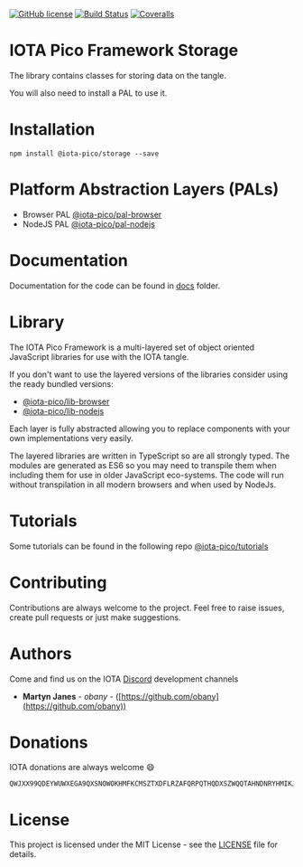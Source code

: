 [![GitHub license](https://img.shields.io/badge/license-MIT-blue.svg)](https://raw.githubusercontent.com/iota-pico/storage/master/LICENSE) [![Build Status](https://travis-ci.org/iota-pico/storage.svg?branch=master)](https://travis-ci.org/iota-pico/storage) 
[![Coveralls](https://img.shields.io/coveralls/iota-pico/storage.svg)](https://coveralls.io/github/iota-pico/storage)

# IOTA Pico Framework Storage

The library contains classes for storing data on the tangle.

You will also need to install a PAL to use it.

# Installation

```shell
npm install @iota-pico/storage --save
```

# Platform Abstraction Layers (PALs)

* Browser PAL [@iota-pico/pal-browser](https://github.com/iota-pico/pal-browser)
* NodeJS PAL [@iota-pico/pal-nodejs](https://github.com/iota-pico/pal-nodejs)

# Documentation

Documentation for the code can be found in [docs](./docs/README.md) folder.

# Library

The IOTA Pico Framework is a multi-layered set of object oriented JavaScript libraries for use with the IOTA tangle.

If you don't want to use the layered versions of the libraries consider using the  ready bundled versions:
* [@iota-pico/lib-browser](https://github.com/iota-pico/lib-browser)
* [@iota-pico/lib-nodejs](https://github.com/iota-pico/lib-nodejs)

Each layer is fully abstracted allowing you to replace components with your own implementations very easily.

The layered libraries are written in TypeScript so are all strongly typed. The modules are generated as ES6 so you may need to transpile them when including them for use in older JavaScript eco-systems. The code will run without transpilation in all modern browsers and when used by NodeJs.

# Tutorials

Some tutorials can be found in the following repo [@iota-pico/tutorials](https://github.com/iota-pico/tutorials)


# Contributing

Contributions are always welcome to the project. Feel free to raise issues, create pull requests or just make suggestions.

# Authors

Come and find us on the IOTA [Discord](https://discordapp.com/invite/fNGZXvh) development channels

* **Martyn Janes** - *obany* - ([https://github.com/obany](https://github.com/obany))

# Donations

IOTA donations are always welcome :smile:
```shell
QWJXX99QDEYWUWXEGA9QXSNOWOKHMFKCMSZTXDFLRZAFQRPQTHQDXSZWQQTAHNDNRYHMIKJYWQLKTFHBWSAOJDHAMB
```

# License

This project is licensed under the MIT License - see the [LICENSE](./LICENSE) file for details.
